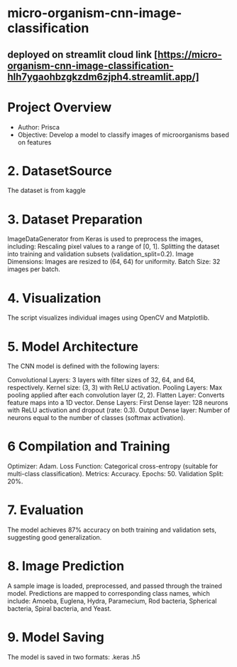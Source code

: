 # micro-organism-cnn-image-classification

## deployed on streamlit cloud link [https://micro-organism-cnn-image-classification-hlh7ygaohbzgkzdm6zjph4.streamlit.app/]

# Project Overview
- Author: Prisca
- Objective: Develop a model to classify images of microorganisms based on features

# 2. DatasetSource
The dataset is from kaggle
# 3. Dataset Preparation
ImageDataGenerator from Keras is used to preprocess the images, including:
Rescaling pixel values to a range of [0, 1].
Splitting the dataset into training and validation subsets (validation_split=0.2).
Image Dimensions: Images are resized to (64, 64) for uniformity.
Batch Size: 32 images per batch.
# 4. Visualization
The script visualizes individual images using OpenCV and Matplotlib.
# 5. Model Architecture
The CNN model is defined with the following layers:

Convolutional Layers:
3 layers with filter sizes of 32, 64, and 64, respectively.
Kernel size: (3, 3) with ReLU activation.
Pooling Layers: Max pooling applied after each convolution layer (2, 2).
Flatten Layer: Converts feature maps into a 1D vector.
Dense Layers:
First Dense layer: 128 neurons with ReLU activation and dropout (rate: 0.3).
Output Dense layer: Number of neurons equal to the number of classes (softmax activation).
# 6 Compilation and Training
Optimizer: Adam.
Loss Function: Categorical cross-entropy (suitable for multi-class classification).
Metrics: Accuracy.
Epochs: 50.
Validation Split: 20%.
# 7. Evaluation
The model achieves 87% accuracy on both training and validation sets, suggesting good generalization.

# 8. Image Prediction
A sample image is loaded, preprocessed, and passed through the trained model.
Predictions are mapped to corresponding class names, which include:
Amoeba, Euglena, Hydra, Paramecium, Rod bacteria, Spherical bacteria, Spiral bacteria, and Yeast.

# 9. Model Saving
The model is saved in two formats:
.keras
.h5
